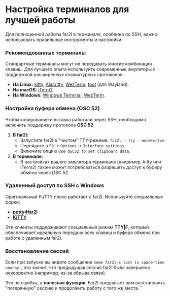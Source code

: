 # Настройка терминалов для лучшей работы

Для полноценной работы far2l в терминале, особенно по SSH, важно использовать правильные инструменты и настройки.

### Рекомендованные терминалы

Стандартные терминалы могут не передавать многие комбинации клавиш. Для лучшего опыта используйте современные эмуляторы с поддержкой расширенных клавиатурных протоколов:

*   **На Linux:** [kitty](https://sw.kovidgoyal.net/kitty/), [Alacritty](https://alacritty.org/), [WezTerm](https://wezfurlong.org/wezterm/), [foot](https://codeberg.org/dnkl/foot) (для Wayland).
*   **На macOS:** [iTerm2](https://iterm2.com).
*   **На Windows:** [Windows Terminal](https://github.com/microsoft/terminal), [WezTerm](https://wezfurlong.org/wezterm).

### Настройка буфера обмена (OSC 52)

Чтобы копирование и вставка работали через SSH, необходимо включить поддержку протокола **OSC 52**.

1.  **В far2l:**
    *   Запустите far2l в "чистом" TTY-режиме: `far2l --tty --nodetect=x`
    *   Перейдите в `F9` → `Options` → `Interface settings`.
    *   Включите опцию `Use OSC52 to set clipboard data`.
2.  **В терминале:**
    *   В настройках вашего эмулятора терминала (например, kitty или iTerm2) также может потребоваться разрешить доступ к буферу обмена через OSC 52.

### Удаленный доступ по SSH с Windows

Оригинальный PuTTY плохо работает с far2l. Используйте специальные форки:

*   [**putty4far2l**](https://github.com/unxed/putty4far2l)
*   [**KiTTY**](https://www.9bis.net/kitty)

Эти клиенты поддерживают специальный режим **TTY|F**, который обеспечивает идеальную передачу всех клавиш и буфера обмена при работе с удаленным far2l.

### Восстановление сессий

Если при запуске вы видите сообщение `Some far2l-s lost in space-time nearby:`, это значит, что предыдущая сессия far2l была завершена некорректно (например, из-за обрыва связи).

Это не ошибка, а **полезная функция**. Far2l предлагает вам восстановить "потерянную" сессию и продолжить работу с того же места.```
